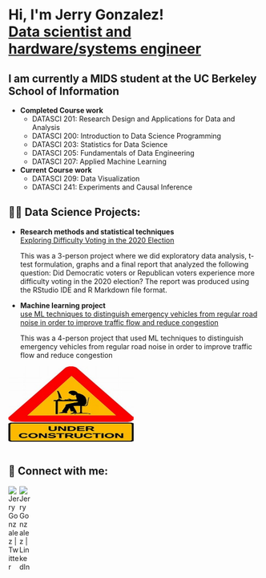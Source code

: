 
<h1>Hi, I'm Jerry Gonzalez!<br/><a href="https://linkedin.com/in/gerardoagonzalez">Data scientist and hardware/systems engineer</a></h1>

<h2>I am currently a MIDS student at the UC Berkeley School of Information</h2>
<ul>
  <li><b>Completed Course work</b>
    <ul>
      <li>DATASCI 201: Research Design and Applications for Data and Analysis</li>
      <li>DATASCI 200: Introduction to Data Science Programming</li>
      <li>DATASCI 203: Statistics for Data Science</li>
      <li>DATASCI 205: Fundamentals of Data Engineering</li>
      <li>DATASCI 207: Applied Machine Learning</li>
    </ul>
  </li>
  <li><b>Current Course work</b>
    <ul>
      <li>DATASCI 209: Data Visualization</li>
      <li>DATASCI 241: Experiments and Causal Inference</li>
    </ul>
  </li>
</ul>

<h2>👨‍💻 Data Science Projects:</h2>
<ul>
  <li>
    <b>Research methods and statistical techniques</b><br>
    <a href="https://github.com/gonz-ga-ds">Exploring Difficulty Voting in the 2020 Election</a>
    <p>This was a 3-person project where we did exploratory data analysis, t-test formulation, graphs and a final report that analyzed the following question: Did Democratic voters or Republican voters experience more difficulty voting in the 2020 election? The report was produced using the RStudio IDE and R Markdown file format.</p>
  </li>
  <li>
    <b>Machine learning project</b><br>
    <a href="https://github.com/gonz-ga-ds">use ML techniques to distinguish emergency vehicles from regular road noise in order to improve traffic flow and reduce congestion</a>
    <p>This was a 4-person project that used ML techniques to distinguish emergency vehicles from regular road noise in order to improve traffic flow and reduce congestion</p>
  </li>
</ul>
<img align="left" width="250" height="150" src="./images/underConstruction.jpg">
<br style="clear:both;" />
<br />


<h2>🤳 Connect with me:</h2>

[<img align="left" alt="JerryGonzalez | Twitter" width="22px" src="https://cdn.simpleicons.org/twitter" />][twitter]
[<img align="left" alt="JerryGonzalez | LinkedIn" width="22px" src="https://cdn.simpleicons.org/linkedin" />][linkedin]

[twitter]: https://twitter.com/GonzalezJerry16
[linkedin]: https://linkedin.com/in/gerardoagonzalez

